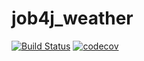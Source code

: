 # job4j_weather

[![Build Status](https://app.travis-ci.com/dheaven92/job4j_weather.svg?branch=master)](https://app.travis-ci.com/dheaven92/job4j_weather)
[![codecov](https://codecov.io/gh/dheaven92/job4j_weather/branch/master/graph/badge.svg?token=FAF2UQMSQC)](https://codecov.io/gh/dheaven92/job4j_weather)